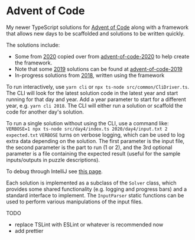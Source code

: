 # Advent of Code

My newer TypeScript solutions for [Advent of Code](https://adventofcode.com/) along with a framework that 
allows new days to be scaffolded and solutions to be written quickly.

The solutions include:
* Some from [2020](https://adventofcode.com/2020) copied over from
 [advent-of-code-2020](https://github.com/bonnici/advent-of-code-2020) to help create the framework.
* Note that some [2019](https://adventofcode.com/2019) solutions can be found at 
 [advent-of-code-2019](https://github.com/bonnici/advent-of-code-2019)
* In-progress solutions from [2018](https://adventofcode.com/2018), written using the framework

To run interactively, use `yarn cli` or `npx ts-node src/common/CliDriver.ts`. The CLI will look for the latest solution
code in the latest year and start running for that day and year. Add a year parameter to start for a different year, 
e.g. `yarn cli 2018`. The CLI will either run a solution or scaffold the code for another day's solution.

To run a single solution without using the CLI, use a command like:
`VERBOSE=1 npx ts-node src/day4/index.ts 2020/day4/input.txt 2 expected.txt`
`VERBOSE` turns on verbose logging, which can be used to log extra data depending on the solution. The first parameter 
is the input file, the second parameter is the part to run (1 or 2), and the 3rd optional parameter is a file containing
the expected result (useful for the sample inputs/outputs in puzzle descriptions).

To debug through IntelliJ see 
[this page](https://www.jetbrains.com/help/idea/running-and-debugging-typescript.html#ws_ts_run_debug_server_side_ts_node).

Each solution is implemented as a subclass of the `Solver` class, which provides some shared functionality (e.g. logging 
and progress bars) and a standard interface to implement. The `InputParser` static functions can be used to perform 
various manipulations of the input files.

TODO
* replace TSLint with ESLint or whatever is recommended now
* add prettier